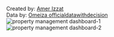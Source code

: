 Created by: <a href="https://github.com/amrzat">Amer Izzat</a> <br/>
Data by: <a href="https://medium.com/@Data-with-decision/power-bi-dashboard-for-real-estate-and-property-management-71879550e4b5">Omeiza officialdatawithdecision</a>
<br/>
![property management dashboard-1](https://user-images.githubusercontent.com/114406689/209669284-b394cd5d-274e-48df-8cc2-2da1846ccafb.png)
<br/>
![property management dashboard-2](https://user-images.githubusercontent.com/114406689/209669327-d8d0b880-536a-4151-95b7-456587ff00d7.png)

